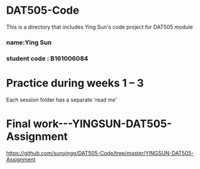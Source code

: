 # DAT505-Code
This is a directory that includes Ying Sun's code project for DAT505 module

### name:Ying Sun
### student code : B161006084
#  Practice during weeks 1 – 3
Each  session folder has a separate 'read me'
# Final work---YINGSUN-DAT505-Assignment
https://github.com/sunyingg/DAT505-Code/tree/master/YINGSUN-DAT505-Assignment
